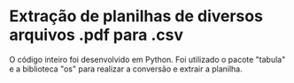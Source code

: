 # Extração de planilhas de diversos arquivos .pdf para .csv

O código inteiro foi desenvolvido em Python. Foi utilizado o pacote "tabula" e a biblioteca "os" para realizar a conversão e extrair a planilha. 




